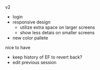 v2
- login
- responsive design
  - utilize extra space on larger screens
  - show less detais on smaller screens
- new color pallete

nice to have
- keep history of EF to revert back?
- edit previous session
